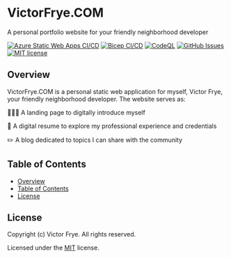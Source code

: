 # VictorFrye.COM

A personal portfolio website for your friendly neighborhood developer

[![Azure Static Web Apps CI/CD](https://github.com/victorfrye/dotcom/actions/workflows/azure-swa.yml/badge.svg)](https://github.com/victorfrye/dotcom/actions/workflows/azure-swa.yml)
[![Bicep CI/CD](https://github.com/victorfrye/dotcom/actions/workflows/bicep.yml/badge.svg)](https://github.com/victorfrye/dotcom/actions/workflows/bicep.yml)
[![CodeQL](https://github.com/victorfrye/dotcom/actions/workflows/codeql.yml/badge.svg)](https://github.com/victorfrye/dotcom/actions/workflows/codeql.yml)
[![GitHub Issues](https://img.shields.io/github/issues/victorfrye/dotcom)](https://github.com/victorfrye/dotcom/issues)
[![MIT license](https://img.shields.io/badge/License-MIT-blue.svg)](/LICENSE)

## Overview

VictorFrye.COM is a personal static web application for myself, Victor Frye, your friendly neighborhood developer. The website serves as:

🧔🏻‍♂️ A landing page to digitally introduce myself

💼 A digital resume to explore my professional experience and credentials

✏️ A blog dedicated to topics I can share with the community

## Table of Contents

- [Overview](#overview)
- [Table of Contents](#table-of-contents)
- [License](#license)

## License

Copyright (c) Victor Frye. All rights reserved.

Licensed under the [MIT](/LICENSE) license.
